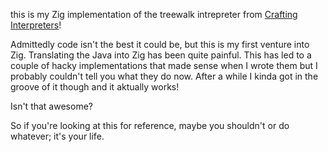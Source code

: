 this is my Zig implementation of the treewalk intrepreter from
[Crafting Interpreters](https://craftinginterpreters.com/)!

Admittedly code isn't the best it could be, but this is my first 
venture into Zig. Translating the Java into Zig has been quite painful.
This has led to a couple of hacky implementations that made sense when I wrote them
but I probably couldn't tell you what they do now. 
After a while I kinda got in the groove of it though and it aktually works!


Isn't that awesome?

So if you're looking at this for reference, maybe you shouldn't or do whatever; it's your life.
